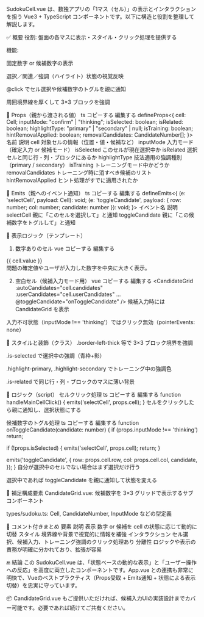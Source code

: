 SudokuCell.vue は、数独アプリの「1マス（セル）」の表示とインタラクションを担う Vue3 + TypeScript コンポーネントです。以下に構造と役割を整理して解説します。

✅ 概要
役割: 盤面の各マスに表示・スタイル・クリック処理を提供する

機能:

固定数字 or 候補数字の表示

選択／関連／強調（ハイライト）状態の視覚反映

@click でセル選択や候補数字のトグルを親に通知

周囲境界線を厚くして 3×3 ブロックを強調

🔧 Props（親から渡される値）
ts
コピーする
編集する
defineProps<{
  cell: Cell;
  inputMode: "confirm" | "thinking";
  isSelected: boolean;
  isRelated: boolean;
  highlightType: "primary" | "secondary" | null;
  isTraining: boolean;
  hintRemovalApplied: boolean;
  removalCandidates: CandidateNumber[];
}>
名前	説明
cell	対象セルの情報（位置・値・候補など）
inputMode	入力モード（確定入力 or 候補モード）
isSelected	このセルが現在選択中か
isRelated	選択セルと同じ行・列・ブロックにあるか
highlightType	技法適用の強調種別（primary / secondary）
isTraining	トレーニングモード中かどうか
removalCandidates	トレーニング時に消すべき候補のリスト
hintRemovalApplied	ヒント処理がすでに適用されたか

🎯 Emits（親へのイベント通知）
ts
コピーする
編集する
defineEmits<{
  (e: 'selectCell', payload: Cell): void;
  (e: 'toggleCandidate', payload: { row: number; col: number; candidate: number }): void;
}>
イベント名	説明
selectCell	親に「このセルを選択して」と通知
toggleCandidate	親に「この候補数字をトグルして」と通知

🧠 表示ロジック（テンプレート）
1. 数字ありのセル
vue
コピーする
編集する
<div v-if="cell.value !== 0" class="value-display-wrapper">
  <span class="value-display">{{ cell.value }}</span>
</div>
問題の確定値やユーザが入力した数字を中央に大きく表示。

2. 空白セル（候補入力モード用）
vue
コピーする
編集する
<CandidateGrid
  :autoCandidates="cell.candidates"
  :userCandidates="cell.userCandidates"
  ...
  @toggleCandidate="onToggleCandidate"
/>
候補入力時には CandidateGrid を表示

入力不可状態（inputMode !== 'thinking'）ではクリック無効（pointerEvents: none）

🎨 スタイルと装飾（クラス）
.border-left-thick 等で 3×3 ブロック境界を強調

.is-selected で選択中の強調（青枠+影）

.highlight-primary, .highlight-secondary でトレーニング中の強調色

.is-related で同じ行・列・ブロックのマスに薄い背景

📌 ロジック（script）
セルクリック処理
ts
コピーする
編集する
function handleMainCellClick() {
  emits('selectCell', props.cell);
}
セルをクリックしたら親に通知し、選択状態にする

候補数字のトグル処理
ts
コピーする
編集する
function onToggleCandidate(candidate: number) {
  if (props.inputMode !== 'thinking') return;

  if (!props.isSelected) {
    emits('selectCell', props.cell);
    return;
  }

  emits('toggleCandidate', {
    row: props.cell.row,
    col: props.cell.col,
    candidate,
  });
}
自分が選択中のセルでない場合はまず選択だけ行う

選択中であれば toggleCandidate を親に通知して状態を変える

🧩 補足構成要素
CandidateGrid.vue: 候補数字を 3×3 グリッドで表示するサブコンポーネント

types/sudoku.ts: Cell, CandidateNumber, InputMode などの型定義

📝 コメント付きまとめ
要素	説明
表示	数字 or 候補を cell の状態に応じて動的に切替
スタイル	境界線や背景で視覚的に情報を補強
インタラクション	セル選択、候補入力、トレーニング強調のクリック処理あり
分離性	ロジックや表示の責務が明確に分かれており、拡張が容易

🔚 結論
この SudokuCell.vue は、「状態ベースの動的な表示」と「ユーザー操作への反応」を高度に両立したコンポーネントです。App.vue との連携も非常に明快で、Vueのベストプラクティス（Props受取 + Emits通知 + 状態による表示切替）を忠実に守っています。

📦 CandidateGrid.vue もご提供いただければ、候補入力UIの実装設計までカバー可能です。必要であれば続けてご共有ください。
